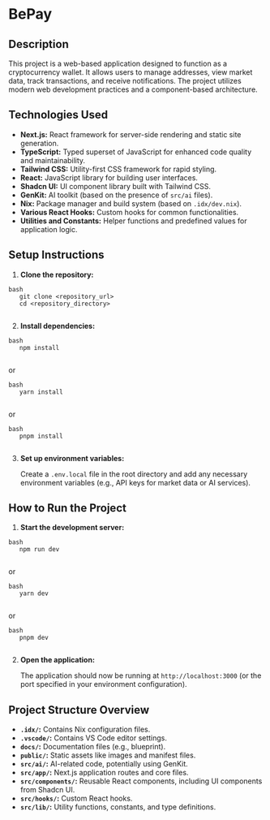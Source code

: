 # BePay

## Description

This project is a web-based application designed to function as a cryptocurrency wallet. It allows users to manage addresses, view market data, track transactions, and receive notifications. The project utilizes modern web development practices and a component-based architecture.

## Technologies Used

* **Next.js:** React framework for server-side rendering and static site generation.
* **TypeScript:** Typed superset of JavaScript for enhanced code quality and maintainability.
* **Tailwind CSS:** Utility-first CSS framework for rapid styling.
* **React:** JavaScript library for building user interfaces.
* **Shadcn UI:** UI component library built with Tailwind CSS.
* **GenKit:** AI toolkit (based on the presence of `src/ai` files).
* **Nix:** Package manager and build system (based on `.idx/dev.nix`).
* **Various React Hooks:** Custom hooks for common functionalities.
* **Utilities and Constants:** Helper functions and predefined values for application logic.

## Setup Instructions

1. **Clone the repository:**
```
bash
   git clone <repository_url>
   cd <repository_directory>
   
```
2. **Install dependencies:**
```
bash
   npm install
   
```
or
```
bash
   yarn install
   
```
or
```
bash
   pnpm install
   
```
3. **Set up environment variables:**

   Create a `.env.local` file in the root directory and add any necessary environment variables (e.g., API keys for market data or AI services).

## How to Run the Project

1. **Start the development server:**
```
bash
   npm run dev
   
```
or
```
bash
   yarn dev
   
```
or
```
bash
   pnpm dev
   
```
2. **Open the application:**

   The application should now be running at `http://localhost:3000` (or the port specified in your environment configuration).

## Project Structure Overview

* **`.idx/`:** Contains Nix configuration files.
* **`.vscode/`:** Contains VS Code editor settings.
* **`docs/`:** Documentation files (e.g., blueprint).
* **`public/`:** Static assets like images and manifest files.
* **`src/ai/`:** AI-related code, potentially using GenKit.
* **`src/app/`:** Next.js application routes and core files.
* **`src/components/`:** Reusable React components, including UI components from Shadcn UI.
* **`src/hooks/`:** Custom React hooks.
* **`src/lib/`:** Utility functions, constants, and type definitions.
